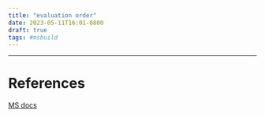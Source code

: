 ```yaml
---
title: "evaluation order"
date: 2023-05-11T16:01-0800
draft: true
tags: #msbuild
---
```





---
# References

[MS docs](https://learn.microsoft.com/en-us/previous-versions/visualstudio/visual-studio-2015/msbuild/comparing-properties-and-items?view=vs-2015&redirectedfrom=MSDN#property-and-item-evaluation-order)
